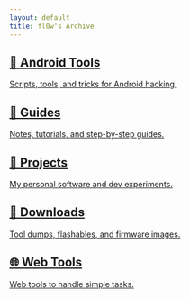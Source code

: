 ```yaml
---
layout: default
title: fl0w's Archive
---
```


<!-- Row 1 -->
<div class="dashboard">
  <a class="card" href="/android-tools">
    <h2>🔧 Android Tools</h2>
    <p>Scripts, tools, and tricks for Android hacking.</p>
  </a>
  <a class="card" href="/guides">
    <h2>📘 Guides</h2>
    <p>Notes, tutorials, and step-by-step guides.</p>
  </a>
  <a class="card" href="/projects">
    <h2>📂 Projects</h2>
    <p>My personal software and dev experiments.</p>
  </a>
  <a class="card" href="/downloads">
    <h2>📌 Downloads</h2>
    <p>Tool dumps, flashables, and firmware images.</p>
  </a>
</div>

<!-- Row 2 -->
<div class="dashboard">
  <a class="card" href="/web-tools">
    <h2>🌐 Web Tools</h2>
    <p>Web tools to handle simple tasks.</p>
  </a> 
</div>
